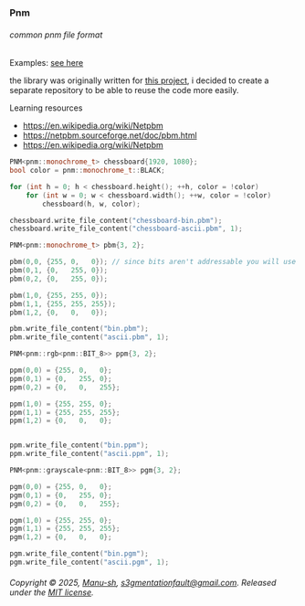 ### Pnm
###### common pnm file format

Examples: [see here](https://github.com/Manu-sh/example-pnm)

the library was originally written for [this project](https://github.com/Manu-sh/cuda-mandelbrot), i decided to create a separate repository to be able to reuse the code more easily.

Learning resources

- https://en.wikipedia.org/wiki/Netpbm
- https://netpbm.sourceforge.net/doc/pbm.html
- https://en.wikipedia.org/wiki/Netpbm

```cpp
PNM<pnm::monochrome_t> chessboard{1920, 1080};
bool color = pnm::monochrome_t::BLACK;

for (int h = 0; h < chessboard.height(); ++h, color = !color)
    for (int w = 0; w < chessboard.width(); ++w, color = !color)
        chessboard(h, w, color);

chessboard.write_file_content("chessboard-bin.pbm");
chessboard.write_file_content("chessboard-ascii.pbm", 1);

PNM<pnm::monochrome_t> pbm{3, 2};

pbm(0,0, {255, 0,   0}); // since bits aren't addressable you will use a different syntax
pbm(0,1, {0,   255, 0});
pbm(0,2, {0,   255, 0});

pbm(1,0, {255, 255, 0});
pbm(1,1, {255, 255, 255});
pbm(1,2, {0,   0,   0});

pbm.write_file_content("bin.pbm");
pbm.write_file_content("ascii.pbm", 1);

PNM<pnm::rgb<pnm::BIT_8>> ppm{3, 2};

ppm(0,0) = {255, 0,   0};
ppm(0,1) = {0,   255, 0};
ppm(0,2) = {0,   0,   255};

ppm(1,0) = {255, 255, 0};
ppm(1,1) = {255, 255, 255};
ppm(1,2) = {0,   0,   0};


ppm.write_file_content("bin.ppm");
ppm.write_file_content("ascii.ppm", 1);

PNM<pnm::grayscale<pnm::BIT_8>> pgm{3, 2};

pgm(0,0) = {255, 0,   0};
pgm(0,1) = {0,   255, 0};
pgm(0,2) = {0,   0,   255};

pgm(1,0) = {255, 255, 0};
pgm(1,1) = {255, 255, 255};
pgm(1,2) = {0,   0,   0};

pgm.write_file_content("bin.pgm");
pgm.write_file_content("ascii.pgm", 1);

```

###### Copyright © 2025, [Manu-sh](https://github.com/Manu-sh), s3gmentationfault@gmail.com. Released under the [MIT license](LICENSE).

